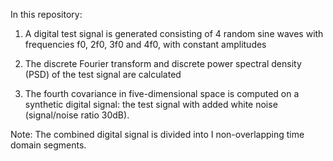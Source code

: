 In this repository:

1. A digital test signal is generated consisting of 4 random sine waves with frequencies f0, 2f0, 3f0 and 4f0, with constant amplitudes  

2. The discrete Fourier transform and discrete power spectral density (PSD) of the test signal are calculated

3. The fourth covariance in five-dimensional space is computed on a synthetic digital signal: the test signal with added  white noise (signal/noise ratio 30dB). 

Note: The combined digital signal is divided into I non-overlapping time domain segments.
